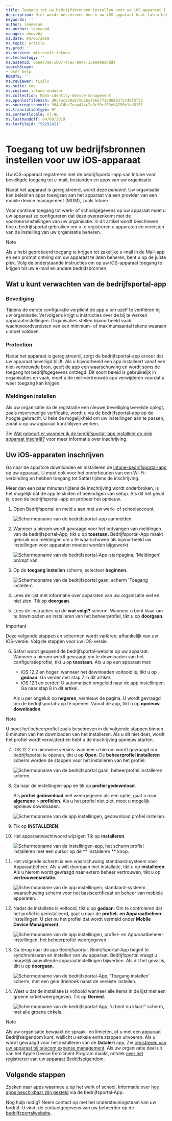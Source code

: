 ```yaml
---
title: Toegang tot uw bedrijfsbronnen instellen voor uw iOS-apparaat | Microsoft Docs
description: Hier wordt beschreven hoe u uw iOS-apparaat kunt laten beheren door Intune
keywords: ''
author: lenewsad
ms.author: lanewsad
manager: dougeby
ms.date: 04/05/2019
ms.topic: article
ms.prod: ''
ms.service: microsoft-intune
ms.technology: ''
ms.assetid: 6eeec7aa-1b07-4ce3-894c-13e09b89bdd4
searchScope:
- User help
ROBOTS: ''
ms.reviewer: tisilv
ms.suite: ems
ms.custom: intune-enduser
ms.collection: M365-identity-device-management
ms.openlocfilehash: d0c7ac239a67a51ba7165771206883f3c46f5f55
ms.sourcegitcommit: 364a7dbc7eaa414c7a9c39cf53eb4250e1ad3151
ms.translationtype: HT
ms.contentlocale: nl-NL
ms.lasthandoff: 04/09/2019
ms.locfileid: "59292421"
---
```

# <a name="set-up-ios-device-access-to-your-company-resources"></a>Toegang tot uw bedrijfsbronnen instellen voor uw iOS-apparaat  

Uw iOS-apparaat registreren met de bedrijfsportal-app van Intune voor beveiligde toegang tot e-mail, bestanden en apps van uw organisatie.

Nadat het apparaat is geregistreerd, wordt deze *beheerd*. Uw organisatie kan beleid en apps toewijzen aan het apparaat via een provider van een mobile device management (MDM), zoals Intune.  

Voor continue toegang tot werk- of schoolgegevens op uw apparaat moet u uw apparaat zo configureren dat deze overeenkomt met de voorkeursinstellingen van uw organisatie. In dit artikel wordt beschreven hoe u bedrijfsportal gebruiken om u te registreren u apparaten en vereisten van de instelling van uw organisatie beheren. 

> [!NOTE]
> Als u hebt geprobeerd toegang te krijgen tot zakelijke e-mail in de Mail-app en een prompt ontving om uw apparaat te laten beheren, bent u op de juiste plek. Volg de onderstaande instructies om op uw iOS-apparaat toegang te krijgen tot uw e-mail en andere bedrijfsbronnen.  

## <a name="what-to-expect-from-the-company-portal-app"></a>Wat u kunt verwachten van de bedrijfsportal-app  

### <a name="security"></a>Beveiliging  
Tijdens de eerste configuratie verplicht de app u om uzelf te verifiëren bij uw organisatie. Vervolgens krijgt u instructies over de bij te werken apparaatinstellingen. Organisaties stellen bijvoorbeeld vaak wachtwoordvereisten van een minimum- of maximumaantal tekens waaraan u moet voldoen.     

### <a name="protection"></a>Protection  
Nadat het apparaat is geregistreerd, zorgt de bedrijfsportal-app ervoor dat uw apparaat beveiligd blijft. Als u bijvoorbeeld een app installeert vanaf een niet-vertrouwde bron, geeft de app een waarschuwing en wordt soms de toegang tot bedrijfsgegevens ontzegd. Dit soort beleid is gebruikelijk in organisaties en vaak, moet u de niet-vertrouwde app verwijderen voordat u weer toegang kan krijgen.  

### <a name="setting-notifications"></a>Meldingen instellen  
Als uw organisatie na de registratie een nieuwe beveiligingsvereiste oplegt, zoals meervoudige verificatie, wordt u via de bedrijfsportal-app op de hoogte gebracht. U hebt de mogelijkheid om uw instellingen aan te passen, zodat u op uw apparaat kunt blijven werken.  

Zie [Wat gebeurt er wanneer ik de bedrijfsportal-app installeer en mijn apparaat inschrijf?](https://docs.microsoft.com//intune-user-help/what-happens-if-you-install-the-company-portal-app-and-enroll-your-device-in-intune-ios) voor meer informatie over inschrijving.  

## <a name="enroll-your-ios-device"></a>Uw iOS-apparaten inschrijven  

Ga naar de appstore downloaden en installeren de [Intune-bedrijfsportal-app](install-and-sign-in-to-the-intune-company-portal-app-ios.md) op uw apparaat. U moet ook voor het onderhouden van een Wi-Fi-verbinding en hebben toegang tot Safari tijdens de inschrijving. 

Meer dan een paar minuten tijdens de inschrijving wordt onderbroken, is het mogelijk dat de app te sluiten of beëindigen van setup. Als dit het geval is, open de bedrijfsportal-app en probeer het opnieuw.  

1. Open Bedrijfsportal en meld u aan met uw werk- of schoolaccount. 

    ![Schermopname van de bedrijfsportal-app aanmelden.](./media/ios-01-cp-enroll-1903.PNG)  

2. Wanneer u hierom wordt gevraagd voor het ontvangen van meldingen van de bedrijfsportal-App, tikt u op **toestaan.** Bedrijfsportal-App maakt gebruik van meldingen om u te waarschuwen als bijvoorbeeld uw instellingen voor apparaten moeten worden bijgewerkt. 

    ![Schermopname van de bedrijfsportal-App-startpagina, 'Meldingen' prompt van.](./media/ios-04-cp-enroll-1903.PNG)  

3. Op de **toegang instellen** scherm, selecteer **beginnen.**  

     ![Schermopname van de bedrijfsportal gaan, scherm 'Toegang instellen'.](./media/ios-05-cp-enroll-1903.PNG)  

4. Lees de lijst met informatie over apparaten van uw organisatie wel en niet zien. Tik op **doorgaan**.  

5. Lees de instructies op de **wat volgt?** scherm. Wanneer u bent klaar om te downloaden en installeren van het beheerprofiel, tikt u op **doorgaan**.  

 > [!IMPORTANT]
> Deze volgende stappen en schermen wordt variëren, afhankelijk van uw iOS-versie. Volg de stappen voor uw iOS-versie. 

6. Safari wordt geopend de bedrijfsportal-website op uw apparaat. Wanneer u hierom wordt gevraagd om te downloaden van het configuratieprofiel, tikt u op **toestaan**. Als u op een apparaat met:  
    * iOS 12.2 en hoger: wanneer het downloaden voltooid is, tikt u op **gedaan.** Ga verder met stap 7 in dit artikel.
    * iOS 12.1 en eerder: U automatisch omgeleid naar de app instellingen. Ga naar stap 8 in dit artikel.  
 
    Als u per ongeluk op **negeren**, vernieuw de pagina. U wordt gevraagd om de bedrijfsportal-app te openen. Vanuit de app, tikt u op **opnieuw downloaden**.

  > [!NOTE]
  > U moet het beheerprofiel zoals beschreven in de volgende stappen binnen 8 minuten van het downloaden van het installeren. Als u dit niet doet, wordt het profiel wordt verwijderd en hebt u de inschrijving opnieuw starten.  

7. iOS 12.2 en nieuwere versies: wanneer u hierom wordt gevraagd om bedrijfsportal te openen, tikt u op **Open**. De **beheerprofiel installeren** scherm worden de stappen voor het installeren van het profiel.

    ![Schermopname van de bedrijfsportal gaan, beheerprofiel installeren scherm.](./media/ios-1904-settings-icon.PNG)  

8. Ga naar de instellingen-app en tik op **profiel gedownload**.  

    Als **profiel gedownload** niet weergegeven als een optie, gaat u naar **algemene** > **profielen**. Als u het profiel niet ziet, moet u mogelijk opnieuw downloaden.  

    ![Schermopname van de app instellingen, gedownload profiel instellen.](./media/ios-1904-settings-badge.PNG)  

9. Tik op **INSTALLEREN**.  
    
10. Het apparaatwachtwoord wijzigen Tik op **installeren**.    

    ![Schermopname van de instellingen-app, het scherm profiel installeren met een cursor op de ** installeren ** knop.](./media/ios-1904-password-install.PNG)  


11. Het volgende scherm is een waarschuwing standaard-systeem voor Apparaatbeheer. Als u wilt doorgaan met installatie, tikt u op **installeren**. Als u hierom wordt gevraagd naar extern beheer vertrouwen, tikt u op **vertrouwensrelatie**.  

    ![Schermopname van de app instellingen, standaard-systeem waarschuwing scherm voor het basiscertificaat en beheer van mobiele apparaten.](./media/ios-15-cp-enroll-1903.PNG)  

12. Nadat de installatie is voltooid, tikt u op **gedaan**. Om te controleren dat het profiel is geïnstalleerd, gaat u naar de **profiel- en Apparaatbeheer** instellingen. U ziet nu het profiel dat wordt vermeld onder **Mobile Device Management**.   

    ![Schermopname van de app instellingen, profiel- en Apparaatbeheer-instellingen, het beheerprofiel weergegeven.](./media/ios-00-cp-enroll-1903.PNG)  

13. Ga terug naar de app Bedrijfsportal. Bedrijfsportal-App begint te synchroniseren en instellen van uw apparaat. Bedrijfsportal vraagt u mogelijk aanvullende apparaatinstellingen bijwerken. Als dit het geval is, tikt u op **doorgaan**.  

    ![Schermopname van de bedrijfsportal-App, 'Toegang instellen' scherm, met een gele driehoek naast de vereiste instellen.](./media/ios-12-cp-enroll-1903.PNG)  

14. Weet u dat de installatie is voltooid wanneer alle items in de lijst met een groene cirkel weergegeven. Tik op **Gereed**.   
    
    ![Schermopname van de bedrijfsportal-App, 'u bent nu klaar!" scherm, met alle groene cirkels.](./media/ios-13-cp-enroll-1903.PNG)  

> [!Note]
> Als uw organisatie bewaakt de spraak- en limieten, of u met een apparaat Bedrijfseigendom kunt, wellicht u enkele extra stappen uitvoeren. Als u wordt gevraagd voor het installeren van de **Datalert** app, Zie [registreren van uw apparaat bij telecom expense management](enroll-your-device-with-telecom-expense-management-ios.md). Als uw organisatie deel uit van het Apple Device Enrollment Program maakt, ontdek [over het registreren van uw apparaat Bedrijfseigendom](enroll-your-device-dep-ios.md).  

## <a name="next-steps"></a>Volgende stappen  
Zoeken naar apps waarmee u op het werk of school. Informatie over [hoe apps beschikbaar zijn gesteld](use-managed-apps-on-your-device-ios.md) via de bedrijfsportal-App.  

Nog hulp nodig? Neem contact op met het ondersteuningsteam van uw bedrijf. U vindt de contactgegevens van uw beheerder op de [bedrijfsportalwebsite](https://go.microsoft.com/fwlink/?linkid=2010980).  
